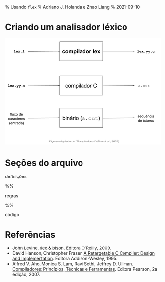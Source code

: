 % Usando `flex`
% Adriano J. Holanda e Zhao Liang
% 2021-09-10

# Criando um analisador léxico


![lex-compilador.png](lex-compilador.png "Analisador léxico usando flex")


# Seções do arquivo

definições

%%

regras

%%

código

# Referências

- John Levine. [flex & bison](https://www.oreilly.com/library/view/flex-bison/9780596805418/). Editora O'Reilly, 2009.
- David Hanson, Christopher Fraser. [A Retargetable C Compiler: Design and Implementation](https://www.amazon.com.br/Retargetable-Compiler-Design-Implementation/dp/0805316701). Editora Addison-Wesley, 1995.
-  Alfred V. Aho, Monica S. Lam, Ravi Sethi, Jeffrey D. Ullman. [Compiladores: Princípios, Técnicas e Ferramentas](https://www.amazon.com.br/Compiladores-princ%C3%ADpios-ferramentas-Alfred-Aho/dp/8588639246). Editora Pearson, 2a edição, 2007.
